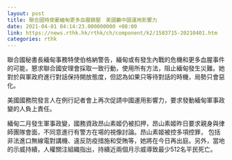 ```yaml
---
layout: post
title: 聯合國特使憂緬甸更多血腥鎮壓　美國籲中國運用影響力
date: 2021-04-01 04:14:23.000000000 +08:00
link: https://news.rthk.hk/rthk/ch/component/k2/1583715-20210401.htm
categories: rthk
---
```


聯合國秘書長緬甸事務特使伯格納警告，緬甸或有發生內戰的危機和更多血腥事件的可能，懇求聯合國安理會採取一致行動，使用所有方法，阻止緬甸發生災難。她對於與軍政府進行對話保持開放態度，但認為如果只等待對話的時機，局勢只會惡化。

美國國務院發言人在例行記者會上再次促請中國運用影響力，要求發動緬甸軍事政變的人負上責任。

緬甸二月發生軍事政變，國務資政昂山素姬仍被扣押，昂山素姬昨日要求親身與律師團隊會面，不同意進行有警方在場的視像討論。昂山素姬被控多項控罪， 包括非法進口無線電對講機、違反防疫措施和受賄等，她將在今日再出庭。另外，當地的示威持續，人權關注組織指出，持續近兩個月示威導致最少512名平民死亡。
